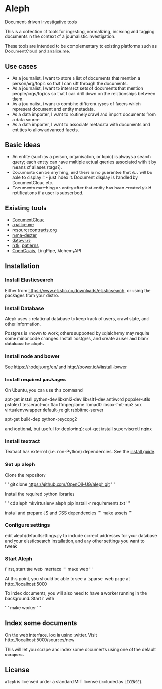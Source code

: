# Aleph

Document-driven investigative tools

This is a collection of tools for ingesting, normalizing, indexing
and tagging documents in the context of a journalistic investigation. 

These tools are intended to be complementary to existing platforms
such as [DocumentCloud](http://documentcloud.org) and [analice.me](http://analice.me).


## Use cases

* As a journalist, I want to store a list of documents that mention
  a person/org/topic so that I can sift through the documents.
* As a journalist, I want to intersect sets of documents that mention
  people/orgs/topics so that I can drill down on the relationships
  between them. 
* As a journalist, I want to combine different types of facets which
  represent document and entity metadata.
* As a data importer, I want to routinely crawl and import documents
  from a data source. 
* As a data importer, I want to associate metadata with documents
  and entities to allow advanced facets. 


## Basic ideas

* An entity (such as a person, organisation, or topic) is always a
  search query; each entity can have multiple actual queries associated
  with it by means of aliases (tags?).
* Documents can be anything, and there is no guarantee that ``dit``
  will be able to display it - just index it. Document display is
  handled by DocumentCloud etc.
* Documents matching an entity after that entity has been created
  yield notifications if a user is subscribed.


## Existing tools

* [DocumentCloud](http://github.com/documentcloud)
* [analice.me](https://github.com/hhba/mapa76)
* [resourcecontracts.org](https://github.com/developmentseed/rw-contracts)
* [mma-dexter](https://github.com/Code4SA/mma-dexter)
* [datawi.re](https://github.com/pudo/datawi.re)
* [nltk](http://www.nltk.org/), [patterns](http://www.clips.ua.ac.be/pattern)
* [OpenCalais](http://www.opencalais.com/), LingPipe, AlchemyAPI


## Installation

### Install Elasticsearch

Either from https://www.elastic.co/downloads/elasticsearch, or using the packages from your distro.

### Install Database

Aleph uses a relational database to keep track of users, crawl state, and other information. 

Postgres is known to work; others supported by sqlalchemy may require some minor code changes. Install postgres, and create a user and blank database for aleph.

### Install node and bower

See https://nodejs.org/en/ and http://bower.io/#install-bower


### Install required packages

On Ubuntu, you can use this command

apt-get install python-dev libxml2-dev libxslt1-dev antiword poppler-utils pstotext tesseract-ocr flac ffmpeg lame libmad0 libsox-fmt-mp3 sox virtualenvwrapper default-jre git rabbitmq-server

apt-get build-dep python-psycopg2

and (optional, but useful for deploying):
apt-get install supervisorctl nginx

### Install textract

Textract has external (i.e. non-Python) dependencies. See the [install guide](http://textract.readthedocs.org/en/latest/installation.html).


### Set up aleph

Clone the repository

'''
git clone https://github.com/OpenOil-UG/aleph.git
'''

Install the required python libraries

'''
cd aleph
mkvirtualenv aleph
pip install -r requirements.txt
'''


install and prepare JS and CSS dependencies
'''
make assets
'''

### Configure settings

edit aleph/defaultsettings.py to include correct addresses for your database and your elasticsearch installation, and any other settings you want to tweak

### Start Aleph

First, start the web interface
'''
make web
'''

At this point, you should be able to see a (sparse) web page at http://localhost:5000

To index documents, you will also need to have a worker running in the background. Start it with

'''
make worker
'''


## Index some documents

On the web interface, log in using twitter.
Visit http://localhost:5000/sources/new

This will let you scrape and index some documents using one of the default scrapers.


## License

``aleph`` is licensed under a standard MIT license (included as ``LICENSE``).

